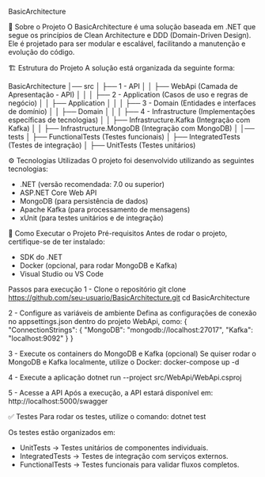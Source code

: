 BasicArchitecture

📌 Sobre o Projeto
O BasicArchitecture é uma solução baseada em .NET que segue os princípios de Clean Architecture e DDD (Domain-Driven Design). Ele é projetado para ser modular e escalável, facilitando a manutenção e evolução do código.

🏗 Estrutura do Projeto
A solução está organizada da seguinte forma:

BasicArchitecture
│── src
│   ├── 1 - API
│   │   ├── WebApi (Camada de Apresentação - API)
│   │
│   ├── 2 - Application (Casos de uso e regras de negócio)
│   │   ├── Application
│   │
│   ├── 3 - Domain (Entidades e interfaces de domínio)
│   │   ├── Domain
│   │
│   ├── 4 - Infrastructure (Implementações específicas de tecnologias)
│   │   ├── Infrastructure.Kafka (Integração com Kafka)
│   │   ├── Infrastructure.MongoDB (Integração com MongoDB)
│
│── tests
│   ├── FunctionalTests (Testes funcionais)
│   ├── IntegratedTests (Testes de integração)
│   ├── UnitTests (Testes unitários)


⚙️ Tecnologias Utilizadas
O projeto foi desenvolvido utilizando as seguintes tecnologias:
- .NET (versão recomendada: 7.0 ou superior)
- ASP.NET Core Web API
- MongoDB (para persistência de dados)
- Apache Kafka (para processamento de mensagens)
- xUnit (para testes unitários e de integração)

🚀 Como Executar o Projeto
Pré-requisitos
Antes de rodar o projeto, certifique-se de ter instalado:
- SDK do .NET
- Docker (opcional, para rodar MongoDB e Kafka)
- Visual Studio ou VS Code

Passos para execução
1 - Clone o repositório
git clone https://github.com/seu-usuario/BasicArchitecture.git
cd BasicArchitecture

2 - Configure as variáveis de ambiente
Defina as configurações de conexão no appsettings.json dentro do projeto WebApi, como:
{
  "ConnectionStrings": {
    "MongoDB": "mongodb://localhost:27017",
    "Kafka": "localhost:9092"
  }
}

3 - Execute os containers do MongoDB e Kafka (opcional) Se quiser rodar o MongoDB e Kafka localmente, utilize o Docker:
docker-compose up -d

4 - Execute a aplicação
dotnet run --project src/WebApi/WebApi.csproj

5 - Acesse a API Após a execução, a API estará disponível em:
http://localhost:5000/swagger

✅ Testes
Para rodar os testes, utilize o comando:
dotnet test

Os testes estão organizados em:
- UnitTests → Testes unitários de componentes individuais.
- IntegratedTests → Testes de integração com serviços externos.
- FunctionalTests → Testes funcionais para validar fluxos completos.